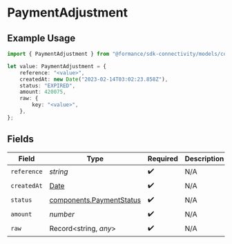 # PaymentAdjustment

## Example Usage

```typescript
import { PaymentAdjustment } from "@formance/sdk-connectivity/models/components";

let value: PaymentAdjustment = {
    reference: "<value>",
    createdAt: new Date("2023-02-14T03:02:23.858Z"),
    status: "EXPIRED",
    amount: 420075,
    raw: {
        key: "<value>",
    },
};
```

## Fields

| Field                                                                                         | Type                                                                                          | Required                                                                                      | Description                                                                                   |
| --------------------------------------------------------------------------------------------- | --------------------------------------------------------------------------------------------- | --------------------------------------------------------------------------------------------- | --------------------------------------------------------------------------------------------- |
| `reference`                                                                                   | *string*                                                                                      | :heavy_check_mark:                                                                            | N/A                                                                                           |
| `createdAt`                                                                                   | [Date](https://developer.mozilla.org/en-US/docs/Web/JavaScript/Reference/Global_Objects/Date) | :heavy_check_mark:                                                                            | N/A                                                                                           |
| `status`                                                                                      | [components.PaymentStatus](../../models/components/paymentstatus.md)                          | :heavy_check_mark:                                                                            | N/A                                                                                           |
| `amount`                                                                                      | *number*                                                                                      | :heavy_check_mark:                                                                            | N/A                                                                                           |
| `raw`                                                                                         | Record<string, *any*>                                                                         | :heavy_check_mark:                                                                            | N/A                                                                                           |